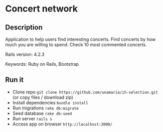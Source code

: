 # Concert network

## Description

Application to help users find interesting concerts. Find concerts by how much you are willing to spend. Check 10 most commented concerts.

Rails version: 4.2.3

Keywords: Ruby on Rails, Bootstrap

## Run it

* Clone repo `git clone https://github.com/unamaria/ih-selection.git` (or copy files / download zip)
* Install dependencies `bundle install`
* Run migrations `rake db:migrate`
* Seed database `rake db:seed`
* Run server `rails s`
* Access app on browser `http://localhost:3000/`
